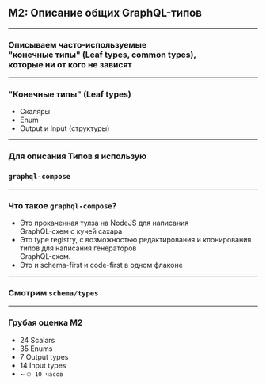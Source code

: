 ## M2: Описание общих GraphQL-типов

-----

### Описываем часто-используемые <br/>"конечные типы" (Leaf types, common types), <br/>которые ни от кого не зависят

-----

### "Конечные типы" (Leaf types) <!-- .element: class="orange" -->

- Скаляры <!-- .element: class="fragment" -->
- Enum <!-- .element: class="fragment" -->
- Output и Input (структуры) <!-- .element: class="fragment" -->

-----

### Для описания Типов я использую

### `graphql-compose`

-----

### Что такое `graphql-compose`?

- Это прокаченная тулза на NodeJS для написания <br/>GraphQL-схем с кучей сахара <!-- .element: class="fragment" -->
- Это type registry, с возможностью редактирования и клонирования типов для написания генераторов <br/>GraphQL-схем. <!-- .element: class="fragment" -->
- Это и schema-first и code-first в одном флаконе <!-- .element: class="fragment" -->

-----

### Смотрим `schema/types`

-----

### Грубая оценка M2

- 24 Scalars
- 35 Enums
- 7 Output types
- 14 Input types
- ~ `⏱ 10 часов`
